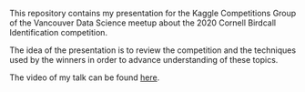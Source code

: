 This repository contains my presentation for the Kaggle Competitions Group of the Vancouver Data Science meetup about the 2020 Cornell Birdcall Identification competition.

The idea of the presentation is to review the competition and the techniques used by the winners in order to advance understanding of these topics.

The video of my talk can be found <a href="https://www.youtube.com/watch?v=YJFnBPhTi0Y">here</a>.
